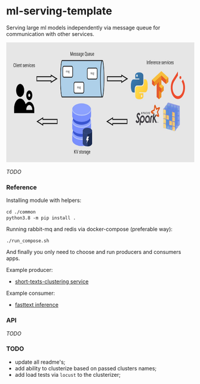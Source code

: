# ml-serving-template
Serving large ml models independently via message queue for communication with other services.  

<p align="center"> <img src="https://github.com/gasparian/ml-serving-template/blob/main/pics/logo3.jpg" height=320/> </p>  

*TODO*  

### Reference  

Installing module with helpers:  
```
cd ./common
python3.8 -m pip install .
```  

Running rabbit-mq and redis via docker-compose (preferable way):  
```
./run_compose.sh
```  

And finally you only need to choose and run producers and consumers apps.  

Example producer:  
 - [short-texts-clustering service](https://github.com/gasparian/ml-serving-template/blob/main/producers/short-texts-clustering)  

Example consumer:  
 - [fasttext inference](https://github.com/gasparian/ml-serving-template/blob/main/consumers/fasttext)  

### API  
*TODO*

### TODO  
 - update all readme's;  
 - add ability to clusterize based on passed clusters names;  
 - add load tests via `locust` to the clusterizer;  
